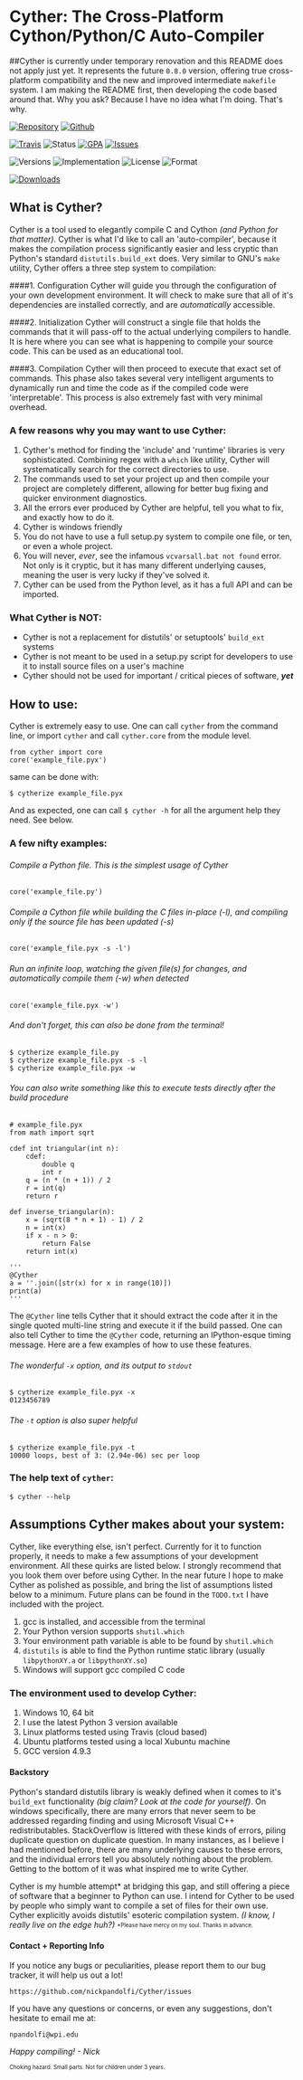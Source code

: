 # Cyther: The Cross-Platform Cython/Python/C Auto-Compiler

##Cyther is currently under temporary renovation and this README does not apply just yet. It represents the future `0.8.0` version, offering true cross-platform compatibility and the new and improved intermediate `makefile` system. I am making the README first, then developing the code based around that. Why you ask? Because I have no idea what I'm doing. That's why.

[![Repository](https://badge.fury.io/py/cyther.svg)](https://pypi.python.org/pypi/Cyther)
[![Github](https://img.shields.io/github/stars/nickpandolfi/cyther.svg?style=social&label=Star)](https://github.com/nickpandolfi/Cyther)

[![Travis](https://secure.travis-ci.org/nickpandolfi/Cyther.png)](https://travis-ci.org/nickpandolfi/Cyther)
![Status](https://img.shields.io/badge/Status-Alpha-orange.svg?style=flat)
[![GPA](https://img.shields.io/codeclimate/github/nickpandolfi/Cyther.svg)](https://codeclimate.com/github/nickpandolfi/Cyther)
[![Issues](https://img.shields.io/codeclimate/issues/github/nickpandolfi/Cyther.svg)](https://codeclimate.com/github/nickpandolfi/Cyther/issues)

![Versions](https://img.shields.io/pypi/pyversions/cyther.svg?maxAge=2592000)
![Implementation](https://img.shields.io/pypi/implementation/cyther.svg?maxAge=2592000)
![License](https://img.shields.io/pypi/l/cyther.svg?maxAge=2592000)
![Format](https://img.shields.io/pypi/format/cyther.svg?maxAge=2592000)

[![Downloads](https://img.shields.io/github/downloads/nickpandolfi/Cyther/total.svg)](https://github.com/nickpandolfi/Cyther/releases)



## What is Cyther?

Cyther is a tool used to elegantly compile C and Cython *(and Python for that matter)*. Cyther is what I'd like to call an 'auto-compiler', because it makes the compilation process significantly easier and less cryptic than Python's standard `distutils.build_ext` does. Very similar to GNU's `make` utility, Cyther offers a three step system to compilation:

####1. Configuration
Cyther will guide you through the configuration of your own development environment. It will check to make sure that all of it's dependencies are installed correctly, and are *automatically* accessible.

####2. Initialization
Cyther will construct a single file that holds the commands that it will pass-off to the actual underlying compilers to handle. It is here where you can see what is happening to compile your source code. This can be used as an educational tool.

####3. Compilation
Cyther will then proceed to execute that exact set of commands. This phase also takes several very intelligent arguments to dynamically run and time the code as if the compiled code were 'interpretable'. This process is also extremely fast with very minimal overhead.



### A few reasons why you may want to use Cyther:

>
1. Cyther's method for finding the 'include' and 'runtime' libraries is very sophisticated. Combining regex with a `which` like utility, Cyther will systematically search for the correct directories to use.
2. The commands used to set your project up and then compile your project are completely different, allowing for better bug fixing and quicker environment diagnostics.
3. All the errors ever produced by Cyther are helpful, tell you what to fix, and exactly how to do it.
4. Cyther is windows friendly
5. You do not have to use a full setup.py system to compile one file, or ten, or even a whole project.
6. You will never, *ever*, see the infamous `vcvarsall.bat not found` error. Not only is it cryptic, but it has many different underlying causes, meaning the user is very lucky if they've solved it.
7. Cyther can be used from the Python level, as it has a full API and can be imported.



### What Cyther is NOT:

>
* Cyther is not a replacement for distutils' or setuptools' `build_ext` systems
* Cyther is not meant to be used in a setup.py script for developers to use it to install source files on a user's machine
* Cyther should not be used for important / critical pieces of software, ***yet***



## How to use:

Cyther is extremely easy to use. One can call ``cyther`` from the command line, or import `cyther` and
call `cyther.core` from the module level.

    from cyther import core
    core('example_file.pyx')

same can be done with:

    $ cytherize example_file.pyx

And as expected, one can call `$ cyther -h` for all the argument help they need. See below.



### A few nifty examples:

###### Compile a Python file. This is the simplest usage of Cyther

    core('example_file.py')

###### Compile a Cython file while building the C files in-place (-l), and compiling only if the source file has been updated (-s)

    core('example_file.pyx -s -l')

###### Run an infinite loop, watching the given file(s) for changes, and automatically compile them (-w) when detected

    core('example_file.pyx -w')

###### And don't forget, this can also be done from the terminal!

	$ cytherize example_file.py
	$ cytherize example_file.pyx -s -l
	$ cytherize example_file.pyx -w

###### You can also write something like this to execute tests directly after the build procedure

	# example_file.pyx
	from math import sqrt

	cdef int triangular(int n):
	    cdef:
	        double q
	        int r
	    q = (n * (n + 1)) / 2
	    r = int(q)
	    return r

	def inverse_triangular(n):
	    x = (sqrt(8 * n + 1) - 1) / 2
	    n = int(x)
	    if x - n > 0:
	        return False
	    return int(x)

	'''
	@Cyther
	a = ''.join([str(x) for x in range(10)])
	print(a)
	'''

The `@Cyther` line tells Cyther that it should extract the code after it in the single quoted multi-line string and execute it if the build passed. One can also tell Cyther to time the `@Cyther` code, returning an IPython-esque timing message. Here are a few examples of how to use these features.

###### The wonderful `-x` option, and its output to `stdout`

	$ cytherize example_file.pyx -x
	0123456789

###### The `-t` option is also super helpful

	$ cytherize example_file.pyx -t
	10000 loops, best of 3: (2.94e-06) sec per loop



### The help text of `cyther`:

    $ cyther --help



## Assumptions Cyther makes about your system:

Cyther, like everything else, isn't perfect. Currently for it to function properly, it needs to make a few assumptions of your development environment. All these quirks are listed
below. I strongly recommend that you look them over before using Cyther. In the
near future I hope to make Cyther as polished as possible, and bring the list of assumptions listed below
to a minimum. Future plans can be found in the `TODO.txt` I have included with the project.

>
1. gcc is installed, and accessible from the terminal
2. Your Python version supports `shutil.which`
3. Your environment path variable is able to be found by `shutil.which`
4. `distutils` is able to find the Python runtime static library (usually `libpythonXY.a` or `libpythonXY.so`)
5. Windows will support gcc compiled C code



### The environment used to develop Cyther:
>
1. Windows 10, 64 bit
2. I use the latest Python 3 version available
3. Linux platforms tested using Travis (cloud based)
4. Ubuntu platforms tested using a local Xubuntu machine
5. GCC version 4.9.3

#### Backstory
Python's standard distutils library is weakly defined when it comes to it's `build_ext` functionality *(big claim? Look at the code for yourself)*. On windows specifically, there are many errors that never seem to be addressed regarding finding and using Microsoft Visual C++ redistributables. StackOverflow is littered with these kinds of errors, piling duplicate question on duplicate question. In many instances, as I believe I had mentioned before, there are many underlying causes to these errors, and the individual errors tell you absolutely nothing about the problem. Getting to the bottom of it was what inspired me to write Cyther.

Cyther is my humble attempt* at bridging this gap, and still offering a piece of software that a beginner to Python can use. I intend for Cyther to be used by people who simply want to compile a set of files for their own use. Cyther explicitly avoids distutils' esoteric compilation system. *(I know, I really live on the edge huh?)*
<sub><sup> *Please have mercy on my soul. Thanks in advance. </sup></sub>

#### Contact + Reporting Info

If you notice any bugs or peculiarities, please report them to our bug tracker, it will
help us out a lot!

    https://github.com/nickpandolfi/Cyther/issues

If you have any questions or concerns, or even any suggestions, don't hesitate to email me at:

    npandolfi@wpi.edu

*Happy compiling! - Nick*

<sub><sup> Choking hazard. Small parts. Not for children under 3 years. </sup></sub>
